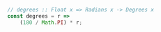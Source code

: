 ```javascript
// degrees :: Float x => Radians x -> Degrees x
const degrees = r =>
    (180 / Math.PI) * r;
```